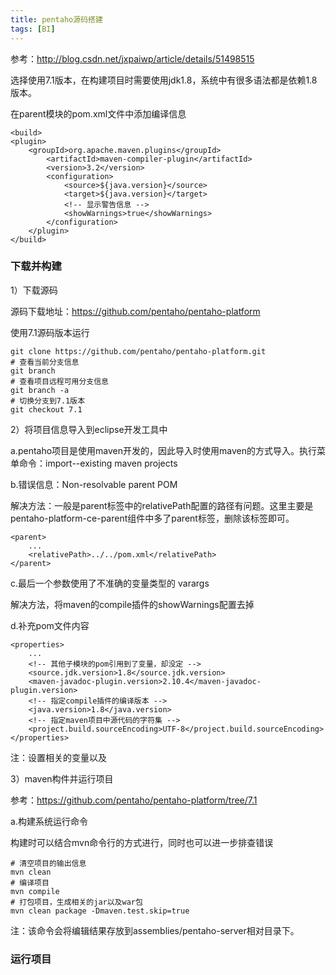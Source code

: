 ```yaml
---
title: pentaho源码搭建
tags: [BI]
---
```


参考：http://blog.csdn.net/jxpaiwp/article/details/51498515

选择使用7.1版本，在构建项目时需要使用jdk1.8，系统中有很多语法都是依赖1.8版本。

在parent模块的pom.xml文件中添加编译信息

```
<build>
<plugin>
    <groupId>org.apache.maven.plugins</groupId>
        <artifactId>maven-compiler-plugin</artifactId>
        <version>3.2</version>
        <configuration>
            <source>${java.version}</source>
            <target>${java.version}</target>
            <!-- 显示警告信息 -->
            <showWarnings>true</showWarnings>
        </configuration>
    </plugin>
</build>
```

### 下载并构建

1）下载源码

源码下载地址：https://github.com/pentaho/pentaho-platform

使用7.1源码版本运行

```
git clone https://github.com/pentaho/pentaho-platform.git
# 查看当前分支信息
git branch
# 查看项目远程可用分支信息
git branch -a
# 切换分支到7.1版本
git checkout 7.1
```

2）将项目信息导入到eclipse开发工具中

a.pentaho项目是使用maven开发的，因此导入时使用maven的方式导入。执行菜单命令：import--existing maven projects

b.错误信息：Non-resolvable parent POM

解决方法：一般是parent标签中的relativePath配置的路径有问题。这里主要是pentaho-platform-ce-parent组件中多了parent标签，删除该标签即可。

```
<parent>
    ...
    <relativePath>../../pom.xml</relativePath>
</parent>
```

c.最后一个参数使用了不准确的变量类型的 varargs

解决方法，将maven的compile插件的showWarnings配置去掉

d.补充pom文件内容

```
<properties>
    ...
    <!-- 其他子模块的pom引用到了变量，却没定 -->
    <source.jdk.version>1.8</source.jdk.version>
    <maven-javadoc-plugin.version>2.10.4</maven-javadoc-plugin.version>
    <!-- 指定compile插件的编译版本 -->
    <java.version>1.8</java.version>
    <!-- 指定maven项目中源代码的字符集 -->
    <project.build.sourceEncoding>UTF-8</project.build.sourceEncoding> 
</properties>
```

注：设置相关的变量以及

3）maven构件并运行项目

参考：https://github.com/pentaho/pentaho-platform/tree/7.1

a.构建系统运行命令

构建时可以结合mvn命令行的方式进行，同时也可以进一步排查错误

```
# 清空项目的输出信息
mvn clean
# 编译项目
mvn compile
# 打包项目，生成相关的jar以及war包
mvn clean package -Dmaven.test.skip=true
```

注：该命令会将编辑结果存放到assemblies/pentaho-server相对目录下。

### 运行项目

